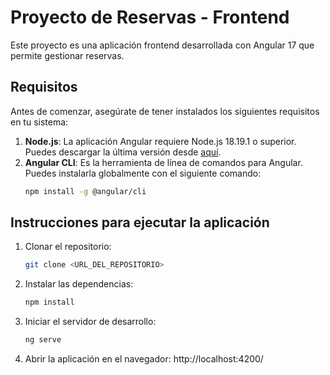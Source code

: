 # Proyecto de Reservas - Frontend

Este proyecto es una aplicación frontend desarrollada con Angular 17 que permite gestionar reservas.

## Requisitos

Antes de comenzar, asegúrate de tener instalados los siguientes requisitos en tu sistema:

1. **Node.js**: La aplicación Angular requiere Node.js 18.19.1 o superior. Puedes descargar la última versión desde [aquí](https://nodejs.org/).
2. **Angular CLI**: Es la herramienta de línea de comandos para Angular. Puedes instalarla globalmente con el siguiente comando:
   ```bash
   npm install -g @angular/cli
   ```

## Instrucciones para ejecutar la aplicación

1. Clonar el repositorio:
   ```bash
   git clone <URL_DEL_REPOSITORIO>
   ```
2. Instalar las dependencias:
   ```bash
   npm install
   ```
3. Iniciar el servidor de desarrollo:
   ```bash
   ng serve
   ```
4. Abrir la aplicación en el navegador:
   http://localhost:4200/
